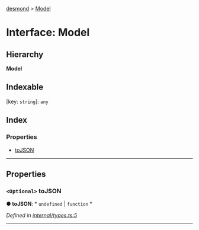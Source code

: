 [desmond](../README.md) > [Model](../interfaces/model.md)

# Interface: Model

## Hierarchy

**Model**

## Indexable

\[key: `string`\]:&nbsp;`any`
## Index

### Properties

* [toJSON](model.md#tojson)

---

## Properties

<a id="tojson"></a>

### `<Optional>` toJSON

**● toJSON**: * `undefined` &#124; `function`
*

*Defined in [internal/types.ts:5](https://github.com/AckeeCZ/desmond/blob/d5e9561/src/lib/internal/types.ts#L5)*

___


